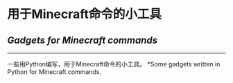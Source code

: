 # 用于Minecraft命令的小工具
## *Gadgets for Minecraft commands*
---
一些用Python编写，用于Minecraft命令的小工具。
*Some gadgets written in Python for Minecraft commands.
